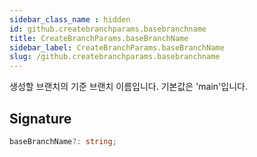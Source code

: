 ```yaml
---
sidebar_class_name : hidden
id: github.createbranchparams.basebranchname
title: CreateBranchParams.baseBranchName
sidebar_label: CreateBranchParams.baseBranchName
slug: /github.createbranchparams.basebranchname
---
```






생성할 브랜치의 기준 브랜치 이름입니다. 기본값은 'main'입니다.

## Signature

```typescript
baseBranchName?: string;
```
